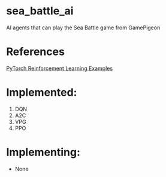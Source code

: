 # sea_battle_ai
AI agents that can play the Sea Battle game from GamePigeon 

# References
[PyTorch Reinforcement Learning Examples](https://github.com/pytorch/examples/tree/main/reinforcement_learning)

# Implemented:
1. DQN
2. A2C
3. VPG
4. PPO

# Implementing:
* None